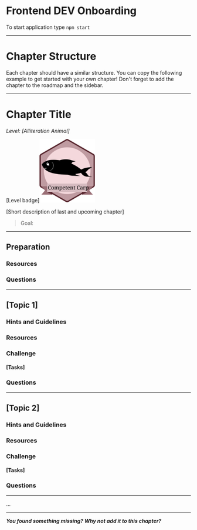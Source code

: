 # Frontend DEV Onboarding
To start application type `npm start`

---
# Chapter Structure 

Each chapter should have a similar structure. You can copy the following example to get started with your own chapter! Don't forget to add the chapter to the roadmap and the sidebar.

---
# Chapter Title

*Level: [Alliteration Animal]*

[Level badge]<img src="./src/assets/carp_badge.svg" width="30%" height="auto" alt="competent_carp">

[Short description of last and upcoming chapter]

> Goal: 
---

## Preparation

### Resources

### Questions

---

## [Topic 1]

### Hints and Guidelines

### Resources

### Challenge
#### [Tasks]

### Questions
---

## [Topic 2]

### Hints and Guidelines

### Resources

### Challenge
#### [Tasks]

### Questions
---
...

<authors-component v-bind:authors="[
    {
      username: 'RunzelRosinchen',
      name: 'Rebecca Emmanuel'
    },
     {
      username: 'iam-robin',
      name: 'Robin Spielmann'
    }
    ]"/>

---------------------------------------

_**You found something missing? Why not add it to this chapter?**_


